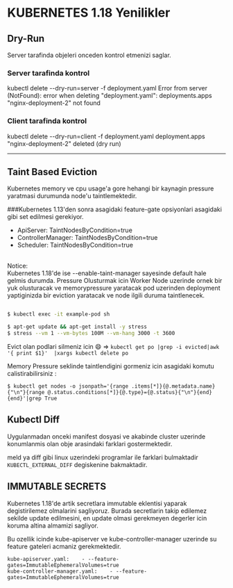 # KUBERNETES 1.18 Yenilikler

## Dry-Run

Server tarafinda objeleri onceden kontrol etmenizi saglar.

### Server tarafinda kontrol

kubectl delete --dry-run=server -f deployment.yaml
Error from server (NotFound): error when deleting "deployment.yaml": deployments.apps "nginx-deployment-2" not found

### Client tarafinda kontrol
kubectl delete --dry-run=client -f deployment.yaml
deployment.apps "nginx-deployment-2" deleted (dry run)

<hr></hr>

## Taint Based Eviction

Kubernetes memory ve cpu usage'a gore hehangi bir kaynagin pressure yaratmasi durumunda node'u taintlemektedir.

###Kubernetes 1.13'den sonra asagidaki feature-gate opsiyonlari asagidaki gibi set edilmesi gerekiyor.

* ApiServer: TaintNodesByCondition=true
* ControllerManager: TaintNodesByCondition=true
* Scheduler: TaintNodesByCondition=true

<br>Notice:</br> Kubernetes 1.18'de ise --enable-taint-manager sayesinde default hale gelmis durumda.
Pressure Olusturmak icin Worker Node uzerinde ornek bir yuk olusturacak ve memorypressure yaratacak pod uzerinden deployment yaptiginizda bir eviction yaratacak ve node ilgili duruma taintlenecek.

```sh

$ kubectl exec -it example-pod sh

$ apt-get update && apt-get install -y stress
$ stress --vm 1 --vm-bytes 100M --vm-hang 3000 -t 3600

```
Evict olan podlari silmeniz icin :smile: => ```kubectl get po |grep -i evicted|awk '{ print $1}'  |xargs kubectl delete po```

Memory Pressure seklinde taintlendigini gormeniz icin asagidaki komutu calistirabilirsiniz : 

```
$ kubectl get nodes -o jsonpath='{range .items[*]}{@.metadata.name}{"\n"}{range @.status.conditions[*]}{@.type}={@.status}{"\n"}{end}{end}'|grep True

```

## Kubectl Diff

Uygulanmadan onceki manifest dosyasi ve akabinde cluster uzerinde konumlanmis olan obje arasindaki farklari gostermektedir.


meld ya diff gibi linux uzerindeki programlar ile farklari bulmaktadir `KUBECTL_EXTERNAL_DIFF` degiskenine bakmaktadir.

## IMMUTABLE SECRETS

Kubernetes 1.18'de artik secretlara immutable eklentisi yaparak degistirilemez olmalarini sagliyoruz. Burada secretlarin takip edilemez sekilde update edilmesini, en update olmasi gerekmeyen degerler icin koruma altina almamizi sagliyor.

Bu ozellik icinde kube-apiserver ve kube-controller-manager uzerinde su feature gateleri acmaniz gerekmektedir.

```
kube-apiserver.yaml:    - --feature-gates=ImmutableEphemeralVolumes=true
kube-controller-manager.yaml:    - --feature-gates=ImmutableEphemeralVolumes=true
```

